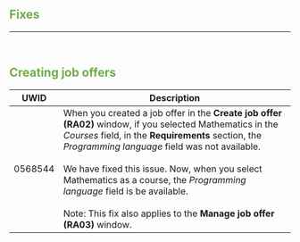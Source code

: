 ## <span style="color:#70ad47">Fixes</span> <br>

______
<br>

## <span style="color:#70ad47">Creating job offers</span> <br>

| UWID | Description |
|---|---|
|0568544 | When you created a job offer in the **Create job offer (RA02)** window, if you selected Mathematics in the _Courses_ field, in the **Requirements** section, the _Programming language_ field was not available. <br><br> We have fixed this issue. Now, when you select Mathematics as a course, the _Programming language_ field is be available. <br><br> Note: This fix also applies to the **Manage job offer (RA03)** window. |
